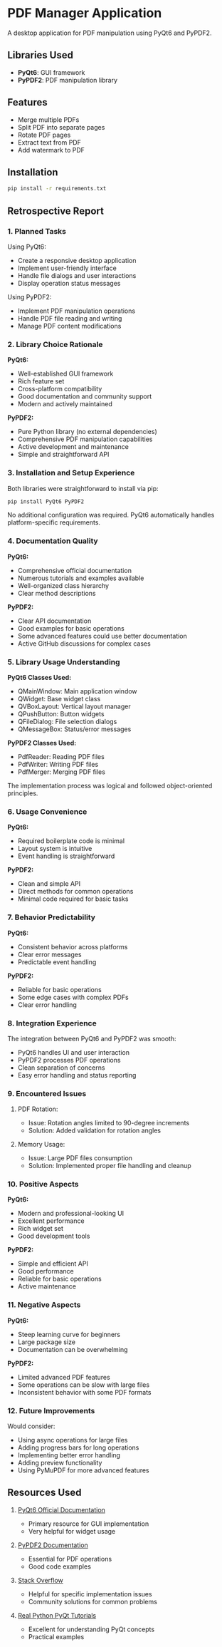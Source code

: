 # PDF Manager Application
A desktop application for PDF manipulation using PyQt6 and PyPDF2.

## Libraries Used
- **PyQt6**: GUI framework
- **PyPDF2**: PDF manipulation library

## Features
- Merge multiple PDFs
- Split PDF into separate pages
- Rotate PDF pages
- Extract text from PDF
- Add watermark to PDF

## Installation
```bash
pip install -r requirements.txt
```

## Retrospective Report

### 1. Planned Tasks
Using PyQt6:
- Create a responsive desktop application
- Implement user-friendly interface
- Handle file dialogs and user interactions
- Display operation status messages

Using PyPDF2:
- Implement PDF manipulation operations
- Handle PDF file reading and writing
- Manage PDF content modifications

### 2. Library Choice Rationale
**PyQt6:**
- Well-established GUI framework
- Rich feature set
- Cross-platform compatibility
- Good documentation and community support
- Modern and actively maintained

**PyPDF2:**
- Pure Python library (no external dependencies)
- Comprehensive PDF manipulation capabilities
- Active development and maintenance
- Simple and straightforward API

### 3. Installation and Setup Experience
Both libraries were straightforward to install via pip:
```bash
pip install PyQt6 PyPDF2
```
No additional configuration was required. PyQt6 automatically handles platform-specific requirements.

### 4. Documentation Quality
**PyQt6:**
- Comprehensive official documentation
- Numerous tutorials and examples available
- Well-organized class hierarchy
- Clear method descriptions

**PyPDF2:**
- Clear API documentation
- Good examples for basic operations
- Some advanced features could use better documentation
- Active GitHub discussions for complex cases

### 5. Library Usage Understanding
**PyQt6 Classes Used:**
- QMainWindow: Main application window
- QWidget: Base widget class
- QVBoxLayout: Vertical layout manager
- QPushButton: Button widgets
- QFileDialog: File selection dialogs
- QMessageBox: Status/error messages

**PyPDF2 Classes Used:**
- PdfReader: Reading PDF files
- PdfWriter: Writing PDF files
- PdfMerger: Merging PDF files

The implementation process was logical and followed object-oriented principles.

### 6. Usage Convenience
**PyQt6:**
- Required boilerplate code is minimal
- Layout system is intuitive
- Event handling is straightforward

**PyPDF2:**
- Clean and simple API
- Direct methods for common operations
- Minimal code required for basic tasks

### 7. Behavior Predictability
**PyQt6:**
- Consistent behavior across platforms
- Clear error messages
- Predictable event handling

**PyPDF2:**
- Reliable for basic operations
- Some edge cases with complex PDFs
- Clear error handling

### 8. Integration Experience
The integration between PyQt6 and PyPDF2 was smooth:
- PyQt6 handles UI and user interaction
- PyPDF2 processes PDF operations
- Clean separation of concerns
- Easy error handling and status reporting

### 9. Encountered Issues
1. PDF Rotation:
   - Issue: Rotation angles limited to 90-degree increments
   - Solution: Added validation for rotation angles

2. Memory Usage:
   - Issue: Large PDF files consumption
   - Solution: Implemented proper file handling and cleanup

### 10. Positive Aspects
**PyQt6:**
- Modern and professional-looking UI
- Excellent performance
- Rich widget set
- Good development tools

**PyPDF2:**
- Simple and efficient API
- Good performance
- Reliable for basic operations
- Active maintenance

### 11. Negative Aspects
**PyQt6:**
- Steep learning curve for beginners
- Large package size
- Documentation can be overwhelming

**PyPDF2:**
- Limited advanced PDF features
- Some operations can be slow with large files
- Inconsistent behavior with some PDF formats

### 12. Future Improvements
Would consider:
- Using async operations for large files
- Adding progress bars for long operations
- Implementing better error handling
- Adding preview functionality
- Using PyMuPDF for more advanced features

## Resources Used
1. [PyQt6 Official Documentation](https://www.riverbankcomputing.com/static/Docs/PyQt6/)
   - Primary resource for GUI implementation
   - Very helpful for widget usage

2. [PyPDF2 Documentation](https://pypdf2.readthedocs.io/)
   - Essential for PDF operations
   - Good code examples

3. [Stack Overflow](https://stackoverflow.com/)
   - Helpful for specific implementation issues
   - Community solutions for common problems

4. [Real Python PyQt Tutorials](https://realpython.com/qt-designer-python/)
   - Excellent for understanding PyQt concepts
   - Practical examples